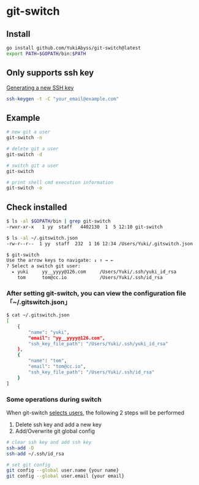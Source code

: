 # git-switch

## Install
```bash
go install github.com/YukiAbyss/git-switch@latest
export PATH=$GOPATH/bin:$PATH
```

## Only supports ssh key
[Generating a new SSH key](https://docs.github.com/en/authentication/connecting-to-github-with-ssh/generating-a-new-ssh-key-and-adding-it-to-the-ssh-agent)
```bash
ssh-keygen -t -C "your_email@example.com"
```

## Example
```bash
# new git a user
git-switch -n

# delete git a user
git-switch -d

# switch git a user
git-switch

# print shell cmd execution information
git-switch -o
```

## Check installed
```bash
$ ls -al $GOPATH/bin | grep git-switch
-rwxr-xr-x   1 yy  staff   4402130  1  5 12:10 git-switch

$ ls -al ~/.gitswitch.json 
-rw-r--r--  1 yy  staff  232  1 16 12:34 /Users/Yuki/.gitswitch.json

$ git-switch
Use the arrow keys to navigate: ↓ ↑ → ← 
? Select a switch git user: 
  ▸ yuki     yy__yyyy@126.com     /Users/Yuki/.ssh/yuki_id_rsa
    tom      tom@cc.io            /Users/Yuki/.ssh/id_rsa
```

### After setting git-switch, you can view the configuration file 「~/.gitswitch.json」
```bash
$ cat ~/.gitswitch.json 
[
	{
		"name": "yuki",
		"email": "yy__yyyy@126.com",
		"ssh_key_file_path": "/Users/Yuki/.ssh/yuki_id_rsa"
	},
	{
		"name": "tom",
		"email": "tom@cc.io",
		"ssh_key_file_path": "/Users/Yuki/.ssh/id_rsa"
	}
]
```

### Some operations during switch

When git-switch [selects users](main.go#L139), the following 2 steps will be performed 
1. Delete ssh key and add a new key
2. Add/Overwrite git global config
```bash
# clear ssh key and add ssh key
ssh-add -D
ssh-add ~/.ssh/id_rsa

# set git config
git config --global user.name {your name}
git config --global user.email {your email}
```



